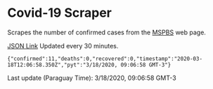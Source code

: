 # Covid-19 Scraper

Scrapes the number of confirmed cases from the [MSPBS](https://www.mspbs.gov.py/covid-19.php) web page.

[JSON Link](https://jmayalag.github.io/covid19-scrape/cases.json)
Updated every 30 minutes.
```
{"confirmed":11,"deaths":0,"recovered":0,"timestamp":"2020-03-18T12:06:58.350Z","pyt":"3/18/2020, 09:06:58 GMT-3"}
```
Last update (Paraguay Time): 3/18/2020, 09:06:58 GMT-3